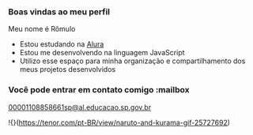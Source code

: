 ### Boas vindas ao meu perfil

Meu nome é Rômulo

- Estou estudando na [Alura](https://www.alura.com.br)
- Estou me desenvolvendo na linguagem JavaScript
- Utilizo esse espaço para minha organização e compartilhamento dos meus projetos desenvolvidos

### Você pode entrar em contato comigo :mailbox

00001108858661sp@al.educacao.sp.gov.br

!{}(https://tenor.com/pt-BR/view/naruto-and-kurama-gif-25727692)
